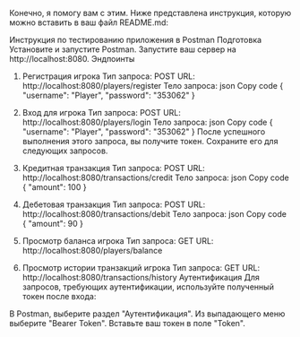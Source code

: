 
Конечно, я помогу вам с этим. Ниже представлена инструкция, которую можно вставить в ваш файл README.md:

Инструкция по тестированию приложения в Postman
Подготовка
Установите и запустите Postman.
Запустите ваш сервер на http://localhost:8080.
Эндпоинты
1. Регистрация игрока
   Тип запроса: POST
   URL: http://localhost:8080/players/register
   Тело запроса:
   json
   Copy code
   {
   "username": "Player",
   "password": "353062"
   }
2. Вход для игрока
   Тип запроса: POST
   URL: http://localhost:8080/players/login
   Тело запроса:
   json
   Copy code
   {
   "username": "Player",
   "password": "353062"
   }
   После успешного выполнения этого запроса, вы получите токен. Сохраните его для следующих запросов.

3. Кредитная транзакция
   Тип запроса: POST
   URL: http://localhost:8080/transactions/credit
   Тело запроса:
   json
   Copy code
   {
   "amount": 100
   }
4. Дебетовая транзакция
   Тип запроса: POST
   URL: http://localhost:8080/transactions/debit
   Тело запроса:
   json
   Copy code
   {
   "amount": 90
   }
5. Просмотр баланса игрока
   Тип запроса: GET
   URL: http://localhost:8080/players/balance
6. Просмотр истории транзакций игрока
   Тип запроса: GET
   URL: http://localhost:8080/transactions/history
   Аутентификация
   Для запросов, требующих аутентификации, используйте полученный токен после входа:

В Postman, выберите раздел "Аутентификация".
Из выпадающего меню выберите "Bearer Token".
Вставьте ваш токен в поле "Token".
